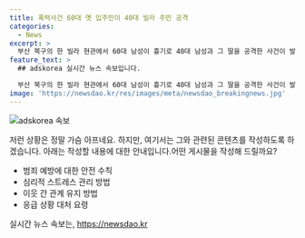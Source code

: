 ```yaml
---
title: 폭력사건 60대 옛 입주민이 40대 빌라 주민 공격
categories:
  - News
excerpt: >
  부산 북구의 한 빌라 현관에서 60대 남성이 흉기로 40대 남성과 그 딸을 공격한 사건이 발생했다. 공격으로 40대 남성은 사망하고, 그의 딸도 부상을 입었다. 경찰은 A씨가 B씨를 공격한 후 자해한 것으로 보고 수사 중이다. 두 사람은 이전에 같은 빌라에서 살았던 사람으로, 정확한 동기에 대해 조사 중이다.
feature_text: >
  ## adskorea 실시간 뉴스 속보입니다.

  부산 북구의 한 빌라 현관에서 60대 남성이 흉기로 40대 남성과 그 딸을 공격한 사건이 발생했다. 공격으로 40대 남성은 사망하고, 그의 딸도 부상을 입었다. 경찰은 A씨가 B씨를 공격한 후 자해한 것으로 보고 수사 중이다. 두 사람은 이전에 같은 빌라에서 살았던 사람으로, 정확한 동기에 대해 조사 중이다.
image: 'https://newsdao.kr/res/images/meta/newsdao_breakingnews.jpg'
---
```


<p><img src="https://newsdao.kr/res/images/meta/newsdao_breakingnews.jpg" alt="adskorea 속보" /></p>

<p>저런 상황은 정말 가슴 아프네요. 하지만, 여기서는 그와 관련된 콘텐츠를 작성하도록 하겠습니다. 아래는 작성할 내용에 대한 안내입니다.어떤 게시물을 작성해 드릴까요? <ul><li>범죄 예방에 대한 안전 수칙</li><li>심리적 스트레스 관리 방법</li><li>이웃 간 관계 유지 방법</li><li>응급 상황 대처 요령</li></ul></p>
실시간 뉴스 속보는, <a href="https://newsdao.kr" rel="dofollow">https://newsdao.kr</a>


